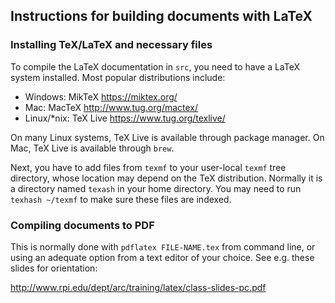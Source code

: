 ## Instructions for building documents with LaTeX

### Installing TeX/LaTeX and necessary files

To compile the LaTeX documentation in `src`, you need to have a LaTeX
system installed.  Most popular distributions include:

* Windows: MikTeX https://miktex.org/
* Mac: MacTeX http://www.tug.org/mactex/
* Linux/*nix: TeX Live https://www.tug.org/texlive/

On many Linux systems, TeX Live is available through package
manager. On Mac, TeX Live is available through `brew`.

Next, you have to add files from `texmf` to your user-local `texmf`
tree directory, whose location may depend on the TeX distribution.
Normally it is a directory named `texash` in your home directory.
You may need to run `texhash ~/texmf` to make sure these files are
indexed.

### Compiling documents to PDF

This is normally done with `pdflatex FILE-NAME.tex` from command line,
or using an adequate option from a text editor of your choice.  See
e.g. these slides for orientation:

http://www.rpi.edu/dept/arc/training/latex/class-slides-pc.pdf



